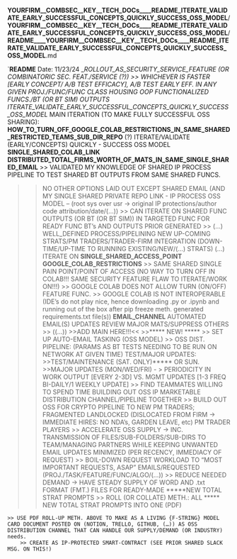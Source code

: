 __YOURFIRM__COMBSEC__KEY__TECH_DOCs____README_ITERATE_VALIDATE_EARLY_SUCCESSFUL_CONCEPTS_QUICKLY_SUCCESS_OSS_MODEL__/__YOURFIRM__COMBSEC__KEY__TECH_DOCs____README_ITERATE_VALIDATE_EARLY_SUCCESSFUL_CONCEPTS_QUICKLY_SUCCESS_OSS_MODEL__/__README____YOURFIRM__COMBSEC__KEY__TECH_DOCs____README_ITERATE_VALIDATE_EARLY_SUCCESSFUL_CONCEPTS_QUICKLY_SUCCESS_OSS_MODEL__.md

`__README__
Date: 11/23/24
__ROLLOUT_AS_SECURITY_SERVICE_FEATURE (OR COMBINATORIC SEC. FEAT./SERVICE (?))
	>> WHICHEVER IS FASTER [EARLY CONCEPT/ A/B TEST EFFICACY], A/B TEST EARLY EFF. IN ANY GIVEN PROJ./FUNC/FUNC CLASS HOUSING OOP FUNCTIONALIZED FUNCS./BT (OR BT SIM) OUTPUTS
_ITERATE_VALIDATE_EARLY_SUCCESSFUL_CONCEPTS_QUICKLY_SUCCESS_OSS_MODEL__
MAIN ITERATION (TO MAKE FULLY SUCCESSFUL OSS SHARING):
__HOW_TO_TURN_OFF_GOOGLE_COLAB_RESTRICTIONS_IN_SAME_SHARED_RESTRICTED_TEAMS_SUB_DIR_REPO__ (?)
ITERATE/VALIDATE (EARLY/CONCEPTS) QUICKLY - SUCCESS OSS MODEL
__SINGLE_SHARED_COLAB_LINK__
__DISTRIBUTED_TOTAL_FIRMS_WORTH_OF_MATS_IN_SAME_SINGLE_SHARED_EMAIL__
	>> VALIDATED MY KNOWLEDGE OF SHARED IP PROCESS PIPELINE TO TEST SHARED BT OUTPUTS FROM SAME SHARED FUNCS. 
>> NO OTHER OPTIONS LAID OUT EXCEPT SHARED EMAIL (AND MY SINGLE SHARED PRIVATE REPO LINK - IP PROCESS OSS MODEL – (root sys over usr -> original IP protections/author code attribution/date/(…))
	>> CAN ITERATE ON SHARED FUNC OUTPUTS (OR BT (OR BT SIM)) IN TARGETED FUNC FOR READY FUNC BT’s AND OUTPUTS PRIOR GENERATED
	>> (…)
>> WELL_DEFINED PROCESS/PIPELINING NEW UP-COMING STRATS/PM TRADERS/TRADER-FIRM INTEGRATION (DOWN-TIME/UP-TIME TO RUNNING EXISTING/NEW/(…) STRATS) (…)
ITERATE ON
__SINGLE_SHARED_ACCESS_POINT__
__GOOGLE_COLAB_RESTRICTIONS__
	>> SAME SHARED SINGLE PAIN POINT/POINT OF ACCESS (NO WAY TO TURN OFF IN COLAB!!! SAME SECURITY FEATURE FLAW TO ITERATE/WORK ON!!!)
	>> GOOGLE COLAB DOES NOT ALLOW TURN (ON/OFF) FEATURE FUNC.
	>> GOOGLE COLAB IS NOT INTEROPERABLE (IDE’s do not play nice, hence downloading .py or .ipynb and running out of the box after pip freeze meth. generated requirements.txt file(s))
>> __EMAIL_CHANNEL__
>> AUTOMATED EMAIL(S) UPDATES
>> REVIEW MAJOR MATS/SUPPRESS OTHERS
	>> ((…)) >>ADD MAIN HERE!!!<<
	>>***** NEW! *****
	>> SET UP AUTO-EMAIL TASKING (OSS MODEL)
		>> OSS DIST. PIPELINE:
>> (PARAMS AS BT TESTS NEEDING TO BE RUN ON NETWORK AT GIVEN TIME) TEST/MAJOR UPDATES:
			>>TEST/MAINTENANCE (SAT. ONLY)***** OR SUN.
			>>MAJOR UPDATES (MON/WED/FRI) - > PERIODICITY IN WORK OUTPUT [EVERY 2-3D] VS. MGMT UPDATES [1-3 FREQ BI-DAILY/1 WEEKLY UPDATE]
	>> FIND TEAMMATES WILLING TO SPEND TIME BUILDING OUT OSS IP MARKETABLE DISTRIBUTION CHANNEL/PIPELINE TOGETHER
		>> BUILD OUT OSS FOR CRYPTO PIPELINE TO NEW PM TRADERS; FRAGMENTED LANDLOCKED (DISLOCATED FROM FIRM -> IMMEDIATE HIRES: NO NDA’s, GARDEN LEAVE, etc) PM TRADER PLAYERS
	>> ACCELERATE OSS SUPPLY -> INC. TRANSMISSION OF FILES/SUB-FOLDERS/SUB-DIRS TO TEAM/MANAGING PARTNERS WHILE KEEPING UNWANTED EMAIL UPDATES MINIMIZED (PER RECENCY, IMMEDIACY OF REQUEST)
		>> BOIL-DOWN REQUEST WORKLOAD TO “MOST IMPORTANT REQUESTS, ASAP” EMAILS/REQUESTED (PROJ./TASK/FEATURE/FUNC/ALGO/(…))
	>> REDUCE NEEDED DEMAND -> HAVE STEADY SUPPLY OF WORD AND .txt FORMAT (FMT.) FILES FOR READY-MADE *****NEW TOTAL STRAT PROMPTS
		>> ROLL (OR COLLATE) METH.: ALL ***** NEW TOTAL STRAT PROMPTS INTO ONE (PDF)

	>> USE PDF ROLL-UP METH. ABOVE TO MAKE AS A LIVING {F-STRING} MODEL CARD DOCUMENT POSTED ON (NOTION, TRELLO, GITHUB, (…)) AS OSS DISTRIBUTION CHANNEL THAT CAN HANDLE OUR SUPPLY/DEMAND (OR INDUSTRY) needs.
		>> CREATE AS IP-PROTECTED SMART-CONTRACT (SEE PRIOR SHARED SLACK MSG. ON THIS!)



